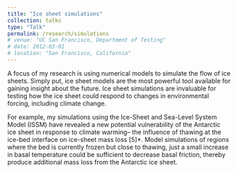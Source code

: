 ```yaml
---
title: "Ice sheet simulations"
collection: talks
type: "Talk"
permalink: /research/simulations
# venue: "UC San Francisco, Department of Testing"
# date: 2012-03-01
# location: "San Francisco, California"
---
```


A focus of my research is using numerical models to simulate the flow of ice sheets. Simply put, ice sheet models are the most powerful tool available for gaining insight about the future. Ice sheet simulations are invaluable for testing how the ice sheet could respond to changes in environmental forcing, including climate change.

For example, my simulations using the Ice-Sheet and Sea-Level System Model (ISSM) have revealed a new potential vulnerability of the Antarctic ice sheet in response to climate warming– the influence of thawing at the ice-bed interface on ice-sheet mass loss [5]*. Model simulations of regions where the bed is currently frozen but close to thawing, just a small increase in basal temperature could be sufficient to decrease basal friction, thereby produce additional mass loss from the Antarctic ice sheet. 

